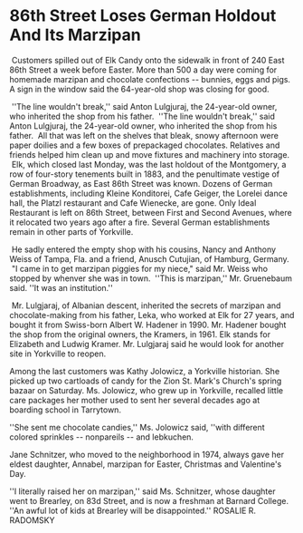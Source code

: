 86th Street Loses German Holdout And Its Marzipan
===

&nbsp;Customers spilled out of Elk Candy onto the sidewalk in front of 240 East 86th Street a week before Easter. More than 500 a day were coming for homemade marzipan and chocolate confections -- bunnies, eggs and pigs. A sign in the window said the 64-year-old shop was closing for good.
   
&nbsp;''The line wouldn't break,'' said Anton Lulgjuraj, the 24-year-old owner, who inherited the shop from his father.
&nbsp;''The line wouldn't break,'' said Anton 
Lulgjuraj, the 24-year-old owner, who inherited 
the shop from his father.
&nbsp;All that was left on the shelves that bleak, 
snowy afternoon were paper doilies and a 
few boxes of prepackaged chocolates. Relatives 
and friends helped him clean up and 
move fixtures and machinery into storage.
&nbsp;Elk, which closed last Monday, was the 
last holdout of the Montgomery, a row of 
four-story tenements built in 1883, and the 
penultimate vestige of German Broadway, 
as East 86th Street was known. Dozens of 
German establishments, including Kleine
Konditorei, Cafe Geiger, the Lorelei dance 
hall, the Platzl restaurant and Cafe Wienecke,
are gone. Only Ideal Restaurant is left
on 86th Street, between First and Second
Avenues, where it relocated two years ago
after a fire. Several German establishments
remain in other parts of Yorkville.












































   &nbsp;He sadly entered the empty shop 
with his cousins, Nancy and Anthony Weiss
of Tampa, Fla. and a friend, Anusch Cutujian,
of Hamburg, Germany.
   &nbsp;"I came in to get marzipan piggies for my
niece," said Mr. Weiss who stopped by
whenver she was in town. 
&nbsp;''This is marzipan,'' Mr. Gruenebaum
said. ''It was an institution.''

&nbsp;Mr. Lulgjaraj, of Albanian descent, inherited the secrets of marzipan and chocolate-making from his father, Leka, who worked at Elk for 27 years, and bought it from Swiss-born Albert W. Hadener in 1990. Mr. Hadener bought the shop from the original owners, the Kramers, in 1961. Elk stands for Elizabeth and Ludwig Kramer. Mr. Lulgjaraj said he would look for another site in Yorkville to reopen.

Among the last customers was Kathy Jolowicz, a Yorkville historian. She picked up two cartloads of candy for the Zion St. Mark's Church's spring bazaar on Saturday. Ms. Jolowicz, who grew up in Yorkville, recalled little care packages her mother used to sent her several decades ago at boarding school in Tarrytown.

''She sent me chocolate candies,'' Ms. Jolowicz said, ''with different colored sprinkles -- nonpareils -- and lebkuchen.

Jane Schnitzer, who moved to the neighborhood in 1974, always gave her eldest daughter, Annabel, marzipan for Easter, Christmas and Valentine's Day.

''I literally raised her on marzipan,'' said Ms. Schnitzer, whose daughter went to Brearley, on 83d Street, and is now a freshman at Barnard College. ''An awful lot of kids at Brearley will be disappointed.'' ROSALIE R. RADOMSKY
